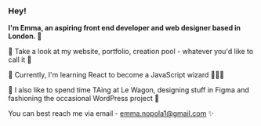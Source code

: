 ### Hey!

**I'm Emma, an aspiring front end developer and web designer based in London. 👾**
   
   

   🔸 Take a look at my website, portfolio, creation pool - whatever you'd like to call it 🎨

   🔸 Currently, I'm learning React to become a JavaScript wizard 🧙🏼‍♀️

   🔸 I also like to spend time TAing at Le Wagon, designing stuff in Figma and fashioning the occasional WordPress project 🧩 



You can best reach me via email - emma.nopola1@gmail.com ✨

<!--
**emmanopola/emmanopola** is a ✨ _special_ ✨ repository because its `README.md` (this file) appears on your GitHub profile.

Here are some ideas to get you started:

- 🔭 I’m currently working on ...
- 🌱 I’m currently learning ...
- 👯 I’m looking to collaborate on ... 
- 🤔 I’m looking for help with ...
- 💬 Ask me about ...
- 📫 How to reach me: ...
- 😄 Pronouns: ...
- ⚡ Fun fact: ...
-->
